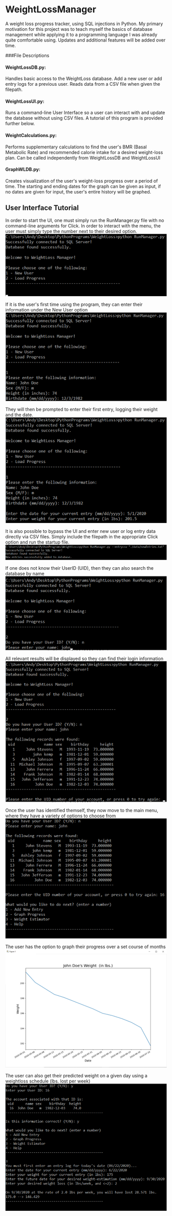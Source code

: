 # WeightLossManager
A weight loss progress tracker, using SQL injections in Python. My primary motivation for this project was to teach myself the basics of database management while applying it to a programming language I was already quite comfortable using. Updates and additional features will be added over time.

###File Descriptions
#### WeightLossDB.py:
Handles basic access to the WeightLoss database. Add a new user or add entry logs for a previous user. Reads data from a CSV file when given the filepath.

#### WeightLossUI.py:
Runs a command-line User Interface so a user can interact with and update the database without using CSV files. A tutorial of this program is provided further below.

#### WeightCalculations.py:
Performs supplementary calculations to find the user's BMR (Basal Metabolic Rate) and recommended calorie intake for a desired weight-loss plan. Can be called independently from WeightLossDB and WeightLossUI

#### GraphWLDB.py:
Creates visualization of the user's weight-loss progress over a period of time. The starting and ending dates for the graph can be given as input, if no dates are given for input, the user's entire history will be graphed.


## User Interface Tutorial
In order to start the UI, one must simply run the RunManager.py file with no command-line arguments for Click. In order to interact with the menu, the user must simply type the number next to their desired option.
![Startup Menu](/images/startup.png)

If it is the user's first time using the program, they can enter their information under the New User option
![New User](/images/newuser0.png)


They will then be prompted to enter their first entry, logging their weight and the date.
![new entry](/images/newentry.png)

It is also possible to bypass the UI and enter new user or log entry data directly via CSV files. Simply include the filepath in the appropriate Click option and run the startup file.
![csv_entry](/images/csventry.png)

If one does not know their UserID (UID), then they can also search the database by name
![namelookup](/images/namelookup1.png)

All relevant results will be displayed so they can find their login information
![namelookup2](/images/namelookup2.png)

Once the user has identified themself, they now move to the main menu, where they have a variety of options to choose from
![mainmenu](/images/mainmenu.png)

The user has the option to graph their progress over a set course of months
![graph](/images/graph.png)

The user can also get their predicted weight on a given day using a weightloss schedule (lbs. lost per week)
![weightestimator](/images/weightestimator.png)
